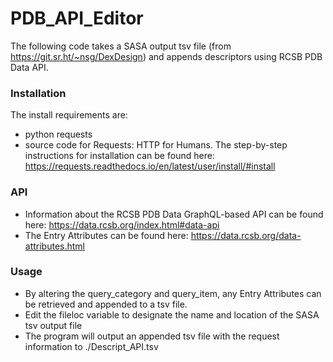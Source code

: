# PDB_API_Editor
The following code takes a SASA output tsv file (from https://git.sr.ht/~nsg/DexDesign) and appends descriptors using RCSB PDB Data API.


### Installation
The install requirements are:
- python requests
- source code for Requests: HTTP for Humans. The step-by-step instructions for installation can be found here: https://requests.readthedocs.io/en/latest/user/install/#install

### API
- Information about the RCSB PDB Data GraphQL-based API can be found here: https://data.rcsb.org/index.html#data-api
- The Entry Attributes can be found here: https://data.rcsb.org/data-attributes.html

### Usage
- By altering the query_category and query_item, any Entry Attributes can be retrieved and appended to a tsv file.
- Edit the fileloc variable to designate the name and location of the SASA tsv output file
- The program will output an appended tsv file with the request information to ./Descript_API.tsv
